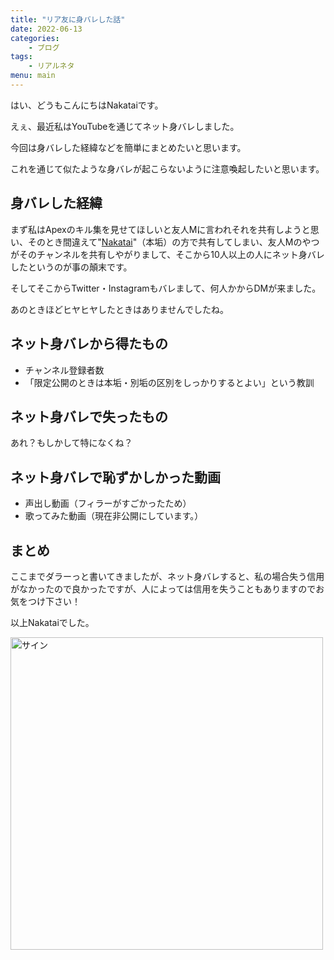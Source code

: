 ```yaml
---
title: "リア友に身バレした話"
date: 2022-06-13
categories:
    - ブログ
tags:
    - リアルネタ
menu: main
---
```


はい、どうもこんにちはNakataiです。

えぇ、最近私はYouTubeを通じてネット身バレしました。

今回は身バレした経緯などを簡単にまとめたいと思います。

これを通じて似たような身バレが起こらないように注意喚起したいと思います。

## 身バレした経緯

まず私はApexのキル集を見せてほしいと友人Mに言われそれを共有しようと思い、そのとき間違えて"[Nakatai](https://go.nakatai.ga/youtube)"（本垢）の方で共有してしまい、友人Mのやつがそのチャンネルを共有しやがりまして、そこから10人以上の人にネット身バレしたというのが事の顛末です。

そしてそこからTwitter・Instagramもバレまして、何人かからDMが来ました。

あのときほどヒヤヒヤしたときはありませんでしたね。

## ネット身バレから得たもの

- チャンネル登録者数
- 「限定公開のときは本垢・別垢の区別をしっかりするとよい」という教訓

## ネット身バレで失ったもの

あれ？もしかして特になくね？

## ネット身バレで恥ずかしかった動画

- 声出し動画（フィラーがすごかったため）
- 歌ってみた動画（現在非公開にしています。）

## まとめ

ここまでダラーっと書いてきましたが、ネット身バレすると、私の場合失う信用がなかったので良かったですが、人によっては信用を失うこともありますのでお気をつけ下さい！

以上Nakataiでした。

<img src="https://cdn.nakatai.ga/img/sign.webp" width="500" alt="サイン">

<Disqus/>
